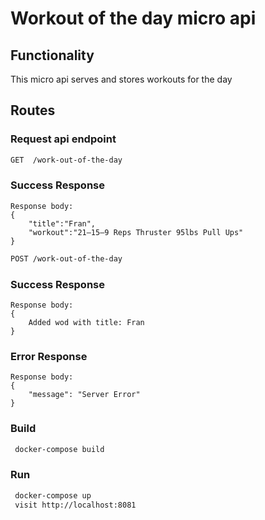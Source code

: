 # Workout of the day micro api

## Functionality

This micro api serves and stores workouts for the day

## Routes

### Request api endpoint

```bash 
GET  /work-out-of-the-day

``` 

### Success Response

    Response body:
    {
        "title":"Fran",
        "workout":"21–15–9 Reps Thruster 95lbs Pull Ups"
    }

```bash 
POST /work-out-of-the-day
```

### Success Response

    Response body:
    {
        Added wod with title: Fran
    }

### Error Response

    Response body:
    {
        "message": "Server Error"
    }

### Build

``` bash
 docker-compose build
 ```

### Run

``` bash
 docker-compose up
 visit http://localhost:8081
 ```
